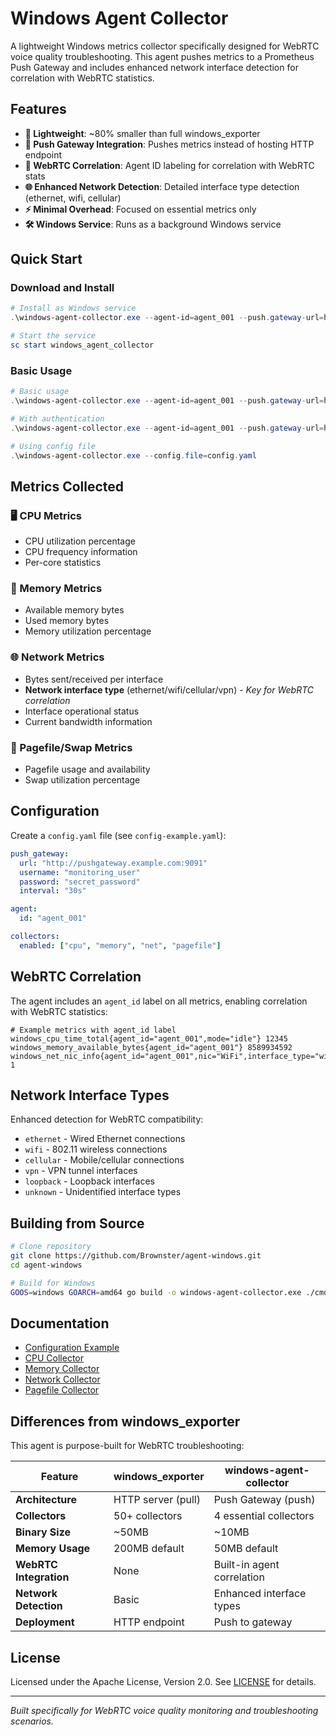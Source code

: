 # Windows Agent Collector

A lightweight Windows metrics collector specifically designed for WebRTC voice quality troubleshooting. This agent pushes metrics to a Prometheus Push Gateway and includes enhanced network interface detection for correlation with WebRTC statistics.

## Features

- **🚀 Lightweight**: ~80% smaller than full windows_exporter
- **📡 Push Gateway Integration**: Pushes metrics instead of hosting HTTP endpoint  
- **🔗 WebRTC Correlation**: Agent ID labeling for correlation with WebRTC stats
- **🌐 Enhanced Network Detection**: Detailed interface type detection (ethernet, wifi, cellular)
- **⚡ Minimal Overhead**: Focused on essential metrics only
- **🛠️ Windows Service**: Runs as a background Windows service

## Quick Start

### Download and Install
```powershell
# Install as Windows service
.\windows-agent-collector.exe --agent-id=agent_001 --push.gateway-url=http://pushgateway:9091 install

# Start the service
sc start windows_agent_collector
```

### Basic Usage
```powershell
# Basic usage
.\windows-agent-collector.exe --agent-id=agent_001 --push.gateway-url=http://pushgateway:9091

# With authentication
.\windows-agent-collector.exe --agent-id=agent_001 --push.gateway-url=http://pushgateway:9091 --push.username=user --push.password=pass

# Using config file
.\windows-agent-collector.exe --config.file=config.yaml
```

## Metrics Collected

### 🖥️ CPU Metrics
- CPU utilization percentage
- CPU frequency information
- Per-core statistics

### 💾 Memory Metrics
- Available memory bytes
- Used memory bytes  
- Memory utilization percentage

### 🌐 Network Metrics
- Bytes sent/received per interface
- **Network interface type** (ethernet/wifi/cellular/vpn) - *Key for WebRTC correlation*
- Interface operational status
- Current bandwidth information

### 💽 Pagefile/Swap Metrics
- Pagefile usage and availability
- Swap utilization percentage

## Configuration

Create a `config.yaml` file (see `config-example.yaml`):

```yaml
push_gateway:
  url: "http://pushgateway.example.com:9091"
  username: "monitoring_user"
  password: "secret_password"
  interval: "30s"

agent:
  id: "agent_001"

collectors:
  enabled: ["cpu", "memory", "net", "pagefile"]
```

## WebRTC Correlation

The agent includes an `agent_id` label on all metrics, enabling correlation with WebRTC statistics:

```prometheus
# Example metrics with agent_id label
windows_cpu_time_total{agent_id="agent_001",mode="idle"} 12345
windows_memory_available_bytes{agent_id="agent_001"} 8589934592
windows_net_nic_info{agent_id="agent_001",nic="WiFi",interface_type="wifi"} 1
```

## Network Interface Types

Enhanced detection for WebRTC compatibility:
- `ethernet` - Wired Ethernet connections
- `wifi` - 802.11 wireless connections  
- `cellular` - Mobile/cellular connections
- `vpn` - VPN tunnel interfaces
- `loopback` - Loopback interfaces
- `unknown` - Unidentified interface types

## Building from Source

```bash
# Clone repository
git clone https://github.com/Brownster/agent-windows.git
cd agent-windows

# Build for Windows
GOOS=windows GOARCH=amd64 go build -o windows-agent-collector.exe ./cmd/agent
```

## Documentation

- [Configuration Example](config-example.yaml)
- [CPU Collector](docs/collector.cpu.md)
- [Memory Collector](docs/collector.memory.md)
- [Network Collector](docs/collector.net.md)
- [Pagefile Collector](docs/collector.pagefile.md)

## Differences from windows_exporter

This agent is purpose-built for WebRTC troubleshooting:

| Feature | windows_exporter | windows-agent-collector |
|---------|-----------------|-------------------------|
| **Architecture** | HTTP server (pull) | Push Gateway (push) |
| **Collectors** | 50+ collectors | 4 essential collectors |
| **Binary Size** | ~50MB | ~10MB |
| **Memory Usage** | 200MB default | 50MB default |
| **WebRTC Integration** | None | Built-in agent correlation |
| **Network Detection** | Basic | Enhanced interface types |
| **Deployment** | HTTP endpoint | Push to gateway |

## License

Licensed under the Apache License, Version 2.0. See [LICENSE](LICENSE) for details.

---

*Built specifically for WebRTC voice quality monitoring and troubleshooting scenarios.*